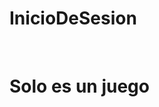 # InicioDeSesion
<meta charset="UTF-8">
<br>
<h1>Solo es un juego</h1>
<h2></h2>

<br>
<script>

    function saltarlinea() {
        document.write("<br>");
        document.write("<br>");
        document.write("<br>");
    }


    function imprimir(frase) {

        document.write(frase)
        saltarlinea()

    }


    function saltarLinea() {
        document.write("<br>");    
        document.write("<br>");    
        document.write("<br>");    
    }  

    function imprimir(frase) {
        document.write(frase);
        saltarLinea();
    } 

   
    var inicioDeSesionRegistrado = "alura";
    var contrasenhaRegistrada = "alura321";
    var maximoIntentos = 3
    var intentoActual = 1

    while(intentoActual <= maximoIntentos) {

    var inicioDeSesionIngresado = prompt("Ingrese su usuario");
    var contrasenhaIngresada = prompt("Ingrese su contraseña");

    if(inicioDeSesionRegistrado == inicioDeSesionIngresado && contrasenhaRegistrada == contrasenhaIngresada ) {
        alert("Bienvenido al sistema " + inicioDeSesionIngresado);
        intentoActual = maximoIntentos
    } 
    else {
        if(intentoActual == 3){
            alert("Agotaste el número permitido de intentos!")}
            else{
                alert("Inicio de sesion invalido, por favor inente de nuevo")
            }
    }
    intentoActual = intentoActual +1
}
</script>
